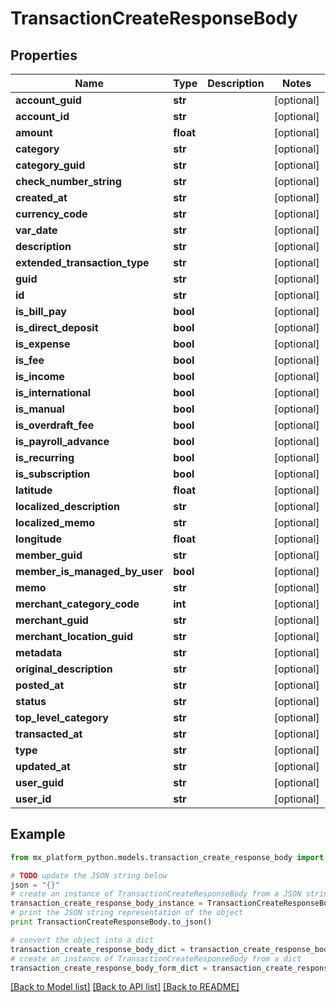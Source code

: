 # TransactionCreateResponseBody


## Properties
Name | Type | Description | Notes
------------ | ------------- | ------------- | -------------
**account_guid** | **str** |  | [optional] 
**account_id** | **str** |  | [optional] 
**amount** | **float** |  | [optional] 
**category** | **str** |  | [optional] 
**category_guid** | **str** |  | [optional] 
**check_number_string** | **str** |  | [optional] 
**created_at** | **str** |  | [optional] 
**currency_code** | **str** |  | [optional] 
**var_date** | **str** |  | [optional] 
**description** | **str** |  | [optional] 
**extended_transaction_type** | **str** |  | [optional] 
**guid** | **str** |  | [optional] 
**id** | **str** |  | [optional] 
**is_bill_pay** | **bool** |  | [optional] 
**is_direct_deposit** | **bool** |  | [optional] 
**is_expense** | **bool** |  | [optional] 
**is_fee** | **bool** |  | [optional] 
**is_income** | **bool** |  | [optional] 
**is_international** | **bool** |  | [optional] 
**is_manual** | **bool** |  | [optional] 
**is_overdraft_fee** | **bool** |  | [optional] 
**is_payroll_advance** | **bool** |  | [optional] 
**is_recurring** | **bool** |  | [optional] 
**is_subscription** | **bool** |  | [optional] 
**latitude** | **float** |  | [optional] 
**localized_description** | **str** |  | [optional] 
**localized_memo** | **str** |  | [optional] 
**longitude** | **float** |  | [optional] 
**member_guid** | **str** |  | [optional] 
**member_is_managed_by_user** | **bool** |  | [optional] 
**memo** | **str** |  | [optional] 
**merchant_category_code** | **int** |  | [optional] 
**merchant_guid** | **str** |  | [optional] 
**merchant_location_guid** | **str** |  | [optional] 
**metadata** | **str** |  | [optional] 
**original_description** | **str** |  | [optional] 
**posted_at** | **str** |  | [optional] 
**status** | **str** |  | [optional] 
**top_level_category** | **str** |  | [optional] 
**transacted_at** | **str** |  | [optional] 
**type** | **str** |  | [optional] 
**updated_at** | **str** |  | [optional] 
**user_guid** | **str** |  | [optional] 
**user_id** | **str** |  | [optional] 

## Example

```python
from mx_platform_python.models.transaction_create_response_body import TransactionCreateResponseBody

# TODO update the JSON string below
json = "{}"
# create an instance of TransactionCreateResponseBody from a JSON string
transaction_create_response_body_instance = TransactionCreateResponseBody.from_json(json)
# print the JSON string representation of the object
print TransactionCreateResponseBody.to_json()

# convert the object into a dict
transaction_create_response_body_dict = transaction_create_response_body_instance.to_dict()
# create an instance of TransactionCreateResponseBody from a dict
transaction_create_response_body_form_dict = transaction_create_response_body.from_dict(transaction_create_response_body_dict)
```
[[Back to Model list]](../README.md#documentation-for-models) [[Back to API list]](../README.md#documentation-for-api-endpoints) [[Back to README]](../README.md)


